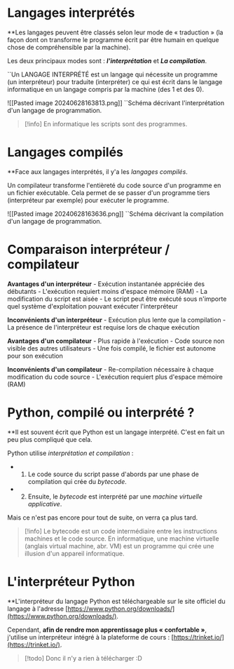 # Langages interprétés

**Les langages peuvent être classés selon leur mode de « traduction » (la façon dont on transforme le programme écrit par être humain en quelque chose de compréhensible par la machine).

Les deux principaux modes sont : ***l'interprétation*** et ***La compilation***.

``Un LANGAGE INTERPRÉTÉ est un langage qui nécessite un programme (un interpréteur) pour traduite (interpréter) ce qui est écrit dans le langage informatique en un langage compris par la machine (des 1 et des 0).

![[Pasted image 20240628163813.png]]
``Schéma décrivant l'interprétation d'un langage de programmation.

>[!info] En informatique les scripts sont des programmes.


# Langages compilés

**Face aux langages interprétés, il y'a les *langages compilés*.

Un compilateur transforme l'entièreté du code source d'un programme en un fichier exécutable. Cela permet de se passer d'un programme tiers (interpréteur par exemple) pour exécuter le programme.

![[Pasted image 20240628163636.png]]
``Schéma décrivant la compilation d'un langage de programmation.

# Comparaison interpréteur / compilateur

**Avantages d'un interpréteur**
	- Exécution instantanée appréciée des débutants
	- L'exécution requiert moins d'espace mémoire (RAM)
	- La modification du script est aisée
	- Le script peut être exécuté sous n'importe quel système d'exploitation pouvant exécuter l'interpréteur

**Inconvénients d'un interpréteur**
	- Exécution plus lente que la compilation
	- La présence de l'interpréteur est requise lors de chaque exécution

**Avantages d'un compilateur**
	- Plus rapide à l'exécution
	- Code source non visible des autres utilisateurs
	- Une fois compilé, le fichier est autonome pour son exécution

**Inconvénients d'un compilateur**
	- Re-compilation nécessaire à chaque modification du code source
	- L'exécution requiert plus d'espace mémoire (RAM)

# Python, compilé ou interprété ?

**Il est souvent écrit que Python est un langage interprété. C'est en fait un peu plus compliqué que cela.

Python utilise *interprétation et compilation* :

- 1. Le code source du script passe d'abords par une phase de compilation qui crée du *bytecode*.
- 2. Ensuite, le *bytecode* est interprété par une *machine virtuelle applicative*.

Mais ce n'est pas encore pour tout de suite, on verra ça plus tard.

>[!info] Le bytecode est un code intermédiaire entre les instructions machines et le code source. En informatique, une machine virtuelle (anglais virtual machine, abr. VM) est un programme qui crée une illusion d'un appareil informatique.

# L'interpréteur Python

**L'interpréteur du langage Python est téléchargeable sur le site officiel du langage à l'adresse [https://www.python.org/downloads/](https://www.python.org/downloads/).

Cependant, **afin de rendre mon apprentissage plus « confortable »**, j'utilise un interpréteur intégré à la plateforme de cours : [https://trinket.io/](https://trinket.io/).

>[!todo] Donc il n'y a rien à télécharger :D

